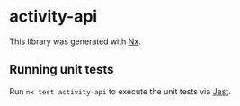 # activity-api

This library was generated with [Nx](https://nx.dev).

## Running unit tests

Run `nx test activity-api` to execute the unit tests via [Jest](https://jestjs.io).
